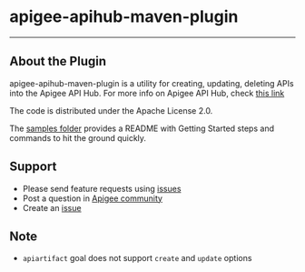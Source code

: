 # apigee-apihub-maven-plugin

----------------
About the Plugin
----------------

apigee-apihub-maven-plugin is a utility for creating, updating, deleting APIs into the Apigee API Hub. For more info on Apigee API Hub, check [this link](https://cloud.google.com/apigee/docs/api-hub/what-is-api-hub)

The code is distributed under the Apache License 2.0.


The [samples folder](./samples) provides a README with Getting Started steps and commands to hit the ground quickly. 


## Support
* Please send feature requests using [issues](https://github.com/apigee/apigee-apihub-maven-plugin/issues)
* Post a question in [Apigee community](https://community.apigee.com/index.html)
* Create an [issue](https://github.com/apigee/apigee-apihub-maven-plugin/issues/new)

## Note
* `apiartifact` goal does not support `create` and `update` options
